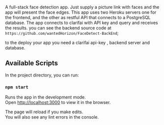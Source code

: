 A full-stack face detection app.
Just supply a picture link with faces and the app will present the face edges.
This app uses two Heroku servers one for the frontend, and the other as restful API that connects to a PostgreSQL database.
The app connects to clarifai with API key and query and receives the results.
you can see the backend source code at `https://github.com/wantedHorizon/FaceDetect-BackEnd`;
	
to the deploy your  app you need a clarifai api-key  , backend server and database.




## Available Scripts

In the project directory, you can run:

### `npm start`

Runs the app in the development mode.<br />
Open [http://localhost:3000](http://localhost:3000) to view it in the browser.

The page will reload if you make edits.<br />
You will also see any lint errors in the console.
